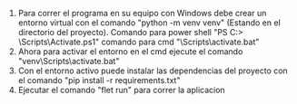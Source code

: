 1. Para correr el programa en su equipo con Windows debe crear un entorno virtual con el comando "python -m venv venv" (Estando en el directorio del proyecto). Comando para power shell "PS C:\> <venv>\Scripts\Activate.ps1" comando para cmd "<venv>\Scripts\activate.bat"
2. Ahora para activar el entorno en el cmd ejecute el comando "venv\Scripts\activate.bat"
3. Con el entorno activo puede instalar las dependencias del proyecto con el comando "pip install -r requirements.txt"
4. Ejecutar el comando "flet run" para correr la aplicacion 
